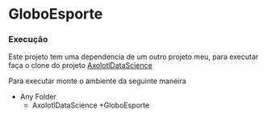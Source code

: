 # GloboEsporte

### Execução

Este projeto tem uma dependencia de um outro projeto meu, para executar faça o clone do 
projeto [AxolotlDataScience](https://github.com/FilipeSantiago/AxolotlDataScience)

Para executar monte o ambiente da seguinte maneira

+ Any Folder
  + AxolotlDataScience
  +GloboEsporte
